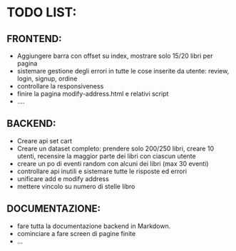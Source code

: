 # TODO LIST:
## FRONTEND:
 * Aggiungere barra con offset su index, mostrare solo 15/20 libri per pagina
 * sistemare gestione degli errori in tutte le cose inserite da utente: review, login, signup, ordine
 * controllare la responsiveness
 * finire la pagina modify-address.html e relativi script
 * ....
 
## BACKEND:
 * Creare api set cart
 * Creare un dataset completo: prendere solo 200/250 libri, creare 10 utenti, recensire la maggior parte dei libri con ciascun utente
 * creare un po di eventi random con alcuni dei libri (max 30 eventi)
 * controllare api inutili e sistemare tutte le risposte ed errori
 * unificare add e modify address
 * mettere vincolo su numero di stelle libro
 
## DOCUMENTAZIONE:
 * fare tutta la documentazione backend in Markdown.
 * cominciare a fare screen di pagine finite
 * ...
